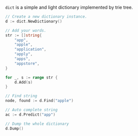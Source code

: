 `dict` is a simple and light dictionary implemented by trie tree.  
  
```go
// Create a new dictionary instance.
d := dict.NewDictionary()

// Add your words.
str := []string{
	"app",
	"apple",
	"application",
	"apply",
	"apps",
	"appstore",
}

for _, s := range str {
	d.Add(s)
}

// Find string
node, found := d.Find("apple")

// Auto complete string
ac := d.Predict("app")

// Dump the whole dictionary
d.Dump()
```
